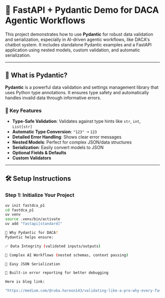 # 🚀 FastAPI + Pydantic Demo for DACA Agentic Workflows

This project demonstrates how to use **Pydantic** for robust data validation and serialization, especially in AI-driven agentic workflows, like DACA's chatbot system. It includes standalone Pydantic examples and a FastAPI application using nested models, custom validation, and automatic serialization.

---

## 📘 What is Pydantic?

**Pydantic** is a powerful data validation and settings management library that uses Python type annotations. It ensures type safety and automatically handles invalid data through informative errors.

### 🔑 Key Features
- **Type-Safe Validation**: Validates against type hints like `str`, `int`, `List[str]`
- **Automatic Type Conversion**: `"123"` ➝ `123`
- **Detailed Error Handling**: Shows clear error messages
- **Nested Models**: Perfect for complex JSON/data structures
- **Serialization**: Easily convert models to JSON
- **Optional Fields & Defaults**
- **Custom Validators**

---

## 🛠️ Setup Instructions

### Step 1: Initialize Your Project

```bash
uv init fastdca_p1
cd fastdca_p1
uv venv
source .venv/bin/activate
uv add "fastapi[standard]"

🤖 Why Pydantic for DACA?
Pydantic helps ensure:

✅ Data Integrity (validated inputs/outputs)

🧠 Complex AI Workflows (nested schemas, context passing)

🔄 Easy JSON Serialization

🧩 Built-in error reporting for better debugging

Here is blog link:

"https://medium.com/@ruba.haroon143/validating-like-a-pro-why-every-fastapi-dev-should-master-pydantic-fcd3ce5d5a0c"

